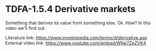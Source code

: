 # TDFA-1.5.4 Derivative markets
Something that derives its value from something else. Ok. How? In this video we'll find out. 

Literature link: https://www.investopedia.com/terms/d/derivative.asp  
External video link: https://www.youtube.com/embed/Wjlw7ZpZVK4  
